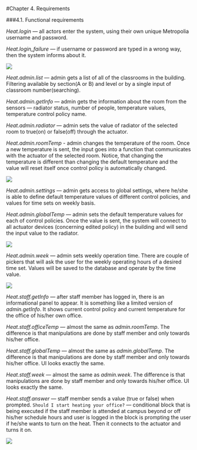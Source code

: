 #Chapter 4. Requirements

###4.1. Functional requirements

*Heat.login* — all actors enter the system, using their own unique Metropolia username and password.

*Heat.login_failure* — if username or password are typed in a wrong way, then the system informs about it.

![](http://users.metropolia.fi/~aidarm/software_engineering/1.png) 

*Heat.admin.list* — admin gets a list of all of the classrooms in the building. Filtering available by section(A or B) and level or by a single input of classroom number(searching).

*Heat.admin.getInfo* — admin gets the information about the room from the sensors — radiator status, number of people, temperature values, temperature control policy name.

*Heat.admin.radiator* — admin sets the value of radiator of the selected room to true(on) or false(off) through the actuator.

*Heat.admin.roomTemp* - admin changes the temperature of the room. Once a new temperature is sent, the input goes into a function that communicates with the actuator of the selected room. Notice, that changing the temperature is different than changing the default temperature and the value will reset itself once control policy is automatically changed.

![](http://users.metropolia.fi/~aidarm/software_engineering/2.png)

*Heat.admin.settings* — admin gets access to global settings, where he/she is able to define default temperature values of different control policies, and values for time sets on weekly basis.

*Heat.admin.globalTemp* — admin sets the default temperature values for each of control policies. Once the value is sent, the system will connect to all actuator devices (concerning edited policy) in the building and will send the input value to the radiator.

![](http://users.metropolia.fi/~aidarm/software_engineering/3.png)

*Heat.admin.week* — admin sets weekly operation time. There are couple of pickers that will ask the user for the weekly operating hours of a desired time set. Values will be saved to the database and operate by the time value.

![](http://users.metropolia.fi/~aidarm/software_engineering/4.png) 

*Heat.staff.getInfo* — after staff member has logged in, there is an informational panel to appear. It is something like a limited version of *admin.getInfo*. It shows current control policy and current temperature for the office of his/her own office.

*Heat.staff.officeTemp* — almost the same as *admin.roomTemp*. The difference is that manipulations are done by staff member and only towards his/her office.

*Heat.staff.globalTemp* — almost the same as *admin.globalTemp*. The difference is that manipulations are done by staff member and only towards his/her office. UI looks exactly the same.

*Heat.staff.week* — almost the same as *admin.week*. The difference is that manipulations are done by staff member and only towards his/her office. UI looks exactly the same.

*Heat.staff.answer* — staff member sends a value (true or false) when prompted. `Should I start heating your office?` — conditional block that is being executed if the staff member is attended at campus beyond or off his/her schedule hours and user is logged in the block is prompting the user if he/she wants to turn on the heat. Then it connects to the actuator and turns it on.

![](http://users.metropolia.fi/~aidarm/software_engineering/5.png) 

